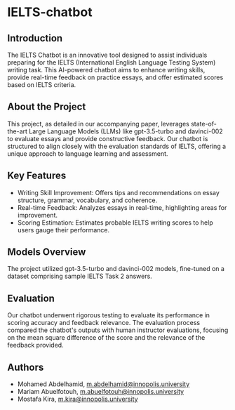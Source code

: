 # IELTS-chatbot

## Introduction

The IELTS Chatbot is an innovative tool designed to assist individuals preparing for the IELTS (International English Language Testing System) writing task. This AI-powered chatbot aims to enhance writing skills, provide real-time feedback on practice essays, and offer estimated scores based on IELTS criteria.

## About the Project
This project, as detailed in our accompanying paper, leverages state-of-the-art Large Language Models (LLMs) like gpt-3.5-turbo and davinci-002 to evaluate essays and provide constructive feedback. Our chatbot is structured to align closely with the evaluation standards of IELTS, offering a unique approach to language learning and assessment.

## Key Features
- Writing Skill Improvement: Offers tips and recommendations on essay structure, grammar, vocabulary, and coherence.
- Real-time Feedback: Analyzes essays in real-time, highlighting areas for improvement.
- Scoring Estimation: Estimates probable IELTS writing scores to help users gauge their performance.

## Models Overview
The project utilized gpt-3.5-turbo and davinci-002 models, fine-tuned on a dataset comprising sample IELTS Task 2 answers.

## Evaluation
Our chatbot underwent rigorous testing to evaluate its performance in scoring accuracy and feedback relevance. The evaluation process compared the chatbot's outputs with human instructor evaluations, focusing on the mean square difference of the score and the relevance of the feedback provided.

## Authors
- Mohamed Abdelhamid, m.abdelhamid@innopolis.university
- Mariam Abuelfotouh, m.abuelfotouh@innopolis.university
- Mostafa Kira, m.kira@innopolis.university
